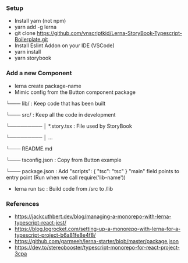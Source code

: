 ### Setup
* Install yarn (not npm)
* yarn add -g lerna
* git clone https://github.com/vnscriptkid/Lerna-StoryBook-Typescript-Boilerplate.git
* Install Eslint Addon on your IDE (VSCode)
* yarn install
* yarn storybook

### Add a new Component
* lerna create package-name
* Mimic config from the Button component
package

└───  lib/ : Keep code that has been built

└───  src/ : Keep all the code in development

└───────── │   *.story.tsx : File used by StoryBook

└───────── │   ...

└───  README.md

└───  tsconfig.json : Copy from Button example

└───  package.json : Add "scripts": { "tsc": "tsc" }
                     "main" field points to entry point (Run when we call require('lib-name'))
* lerna run tsc : Build code from /src to /lib


### References
* https://jackcuthbert.dev/blog/managing-a-monorepo-with-lerna-typescript-react-jest/
* https://blog.logrocket.com/setting-up-a-monorepo-with-lerna-for-a-typescript-project-b6a81fe8e4f8/
* https://github.com/garmeeh/lerna-starter/blob/master/package.json
* https://dev.to/stereobooster/typescript-monorepo-for-react-project-3cpa

